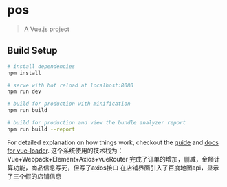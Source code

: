# pos

> A Vue.js project

## Build Setup

``` bash
# install dependencies
npm install

# serve with hot reload at localhost:8080
npm run dev

# build for production with minification
npm run build

# build for production and view the bundle analyzer report
npm run build --report
```

For detailed explanation on how things work, checkout the [guide](http://vuejs-templates.github.io/webpack/) and [docs for vue-loader](http://vuejs.github.io/vue-loader).
这个系统使用的技术栈为：Vue+Webpack+Element+Axios+vueRouter
完成了订单的增加，删减，金额计算功能，商品信息写死，但写了axios接口
在店铺界面引入了百度地图api，显示了三个假的店铺信息
